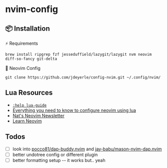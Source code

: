 # nvim-config

## 📦 Installation

⚡️ Requirements 

```shell
brew install ripgrep fzf jesseduffield/lazygit/lazygit nvm neovim diff-so-fancy git-delta
```

 💾 Neovim Config

```shell
git clone https://github.com/jdeyerle/config-nvim.git ~/.config/nvim/
```

## Lua Resources

- [`:help lua-guide`](https://neovim.io/doc/user/lua-guide.html#lua-guide)
- [Everything you need to know to configure neovim using lua](https://vonheikemen.github.io/devlog/tools/configuring-neovim-using-lua/)
- [Nat's Neovim Newsletter](https://neovim.substack.com/)
- [Learn Neovim](https://alpha2phi.medium.com/learn-neovim-the-practical-way-8818fcf4830f#8c31)

## Todos

- [ ] look into [pocco81/dap-buddy.nvim](https://github.com/pocco81/dap-buddy.nvim) and [jay-babu/mason-nvim-dap.nvim](https://github.com/jay-babu/mason-nvim-dap.nvim)
- [ ] better undotree config or different plugin
- [ ] better formatting setup -- it works but.. yeah
